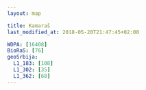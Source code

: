 ```yaml
---
layout: map

title: Kamaraš
last_modified_at: 2018-05-20T21:47:45+02:00

WDPA: [16408]
BioRaS: [76]
geoSrbija:
  L1_183: [108]
  L1_302: [35]
  L1_362: [68]
---
```

